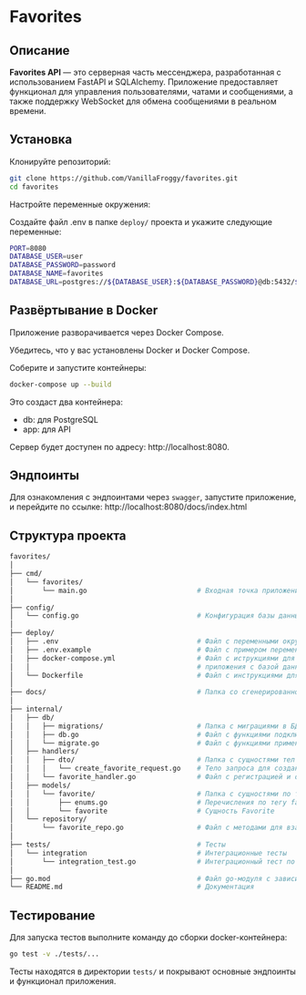 # Favorites

## Описание

**Favorites API** — это  серверная часть мессенджера, разработанная с использованием FastAPI и SQLAlchemy.
Приложение предоставляет функционал для управления пользователями, чатами и сообщениями, а также поддержку WebSocket для обмена сообщениями в реальном времени.

## Установка

Клонируйте репозиторий:

```bash
git clone https://github.com/VanillaFroggy/favorites.git
cd favorites
```

Настройте переменные окружения:

Создайте файл .env в папке `deploy/` проекта и укажите следующие переменные:

```bash
PORT=8080
DATABASE_USER=user
DATABASE_PASSWORD=password
DATABASE_NAME=favorites
DATABASE_URL=postgres://${DATABASE_USER}:${DATABASE_PASSWORD}@db:5432/${DATABASE_NAME}?sslmode=disable
```

## Развёртывание в Docker
Приложение разворачивается через Docker Compose.

Убедитесь, что у вас установлены Docker и Docker Compose.

Соберите и запустите контейнеры:

```bash
docker-compose up --build
```
Это создаст два контейнера:

- db: для PostgreSQL
- app: для API

Сервер будет доступен по адресу: http://localhost:8080.

## Эндпоинты

Для ознакомления с эндпоинтами через `swagger`, запустите приложение, и перейдите по ссылке:
http://localhost:8080/docs/index.html

## Структура проекта

```bash
favorites/
│
├── cmd/
│   └── favorites/
│       └── main.go                           # Входная точка приложения
│
├── config/
│   └── config.go                             # Конфигурация базы данных
│
├── deploy/
│   ├── .env                                  # Файл с переменными окружения
│   ├── .env.example                          # Файл с примером переменных окружения
│   ├── docker-compose.yml                    # Файл с иструкциями для сборки и развёртывания
│   │                                         # приложения с базой данных в Docker-контейнерах
│   └── Dockerfile                            # Файл с инструкциями для сборки
│
├── docs/                                     # Папка со сгенерированной документацией swagger
│
├── internal/
│   ├── db/
│   │   ├── migrations/                       # Папка с миграциями в БД
│   │   ├── db.go                             # Файл с функциями подключения к БД
│   │   └── migrate.go                        # Файл с функциями применения миграций к БД
│   ├── handlers/
│   │   ├── dto/                              # Папка с сущностями тел запросов или ответов
│   │   │   └── create_favorite_request.go    # Тело запроса для создания сущности БД
│   │   └── favorite_handler.go               # Файл с регистрацией и описания поведения эндпоинтов
│   ├── models/
│   │   └── favorite/                         # Папка с сущностями по тегу favorite
│   │       ├── enums.go                      # Перечисления по тегу favorite
│   │       └── favorite                      # Сущность Favorite
│   └── repository/
│       └── favorite_repo.go                  # Файл с методами для взаимодействия с БД
│
├── tests/                                    # Тесты
│   └── integration                           # Интеграционные тесты
│       └── integration_test.go               # Интеграционный тест по тегу favorite
│
├── go.mod                                    # Файл go-модуля с зависимостями
└── README.md                                 # Документация
```

## Тестирование

Для запуска тестов выполните команду до сборки docker-контейнера:

```bash
go test -v ./tests/...
```

Тесты находятся в директории `tests/` и покрывают основные эндпоинты и функционал приложения.